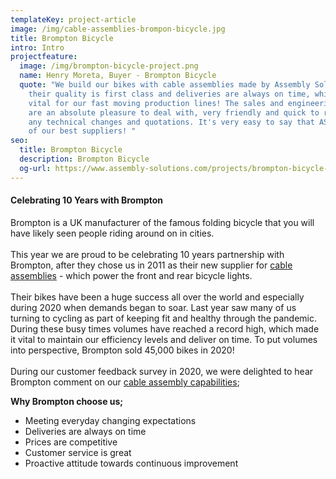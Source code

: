 ```yaml
---
templateKey: project-article
image: /img/cable-assemblies-brompon-bicycle.jpg
title: Brompton Bicycle
intro: Intro
projectfeature:
  image: /img/brompton-bicycle-project.png
  name: Henry Moreta, Buyer - Brompton Bicycle
  quote: "We build our bikes with cable assemblies made by Assembly Solutions as
    their quality is first class and deliveries are always on time, which is
    vital for our fast moving production lines! The sales and engineering team
    are an absolute pleasure to deal with, very friendly and quick to respond to
    any technical changes and quotations. It's very easy to say that ASL are one
    of our best suppliers! "
seo:
  title: Brompton Bicycle
  description: Brompton Bicycle
  og-url: https://www.assembly-solutions.com/projects/brompton-bicycle-choose-asl-for-wiring-looms-and-cable-assemblies/
---
```

#### **Celebrating 10 Years with Brompton**

Brompton is a UK manufacturer of the famous folding bicycle that you will have likely seen people riding around on in cities.\
\
This year we are proud to be celebrating 10 years partnership with Brompton, after they chose us in 2011 as their new supplier for [cable assemblies](/cable-assemblies) - which power the front and rear bicycle lights.\
\
Their bikes have been a huge success all over the world and especially during 2020 when demands began to soar. Last year saw many of us turning to cycling as part of keeping fit and healthy through the pandemic. During these busy times volumes have reached a record high, which made it vital to maintain our efficiency levels and deliver on time. To put volumes into perspective, Brompton sold 45,000 bikes in 2020!\
\
During our customer feedback survey in 2020, we were delighted to hear Brompton comment on our [cable assembly capabilities](/cable-assembly);

**Why Brompton choose us;**

* Meeting everyday changing expectations 
* Deliveries are always on time 
* Prices are competitive 
* Customer service is great 
* Proactive attitude towards continuous improvement